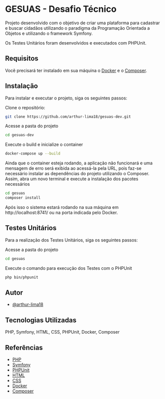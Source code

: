 
# GESUAS - Desafio Técnico

Projeto desenvolvido com o objetivo de criar uma plataforma para cadastrar e buscar cidadãos utilizando o paradigma da Programação Orientada a Objetos e utilizando o framework Symfony. 

Os Testes Unitários foram desenvolvidos e executados com PHPUnit.

## Requisitos

Você precisará ter instalado em sua máquina o [Docker](https://www.docker.com) e o [Composer](https://getcomposer.org).


## Instalação

Para instalar e executar o projeto, siga os seguintes passos:

Clone o repositório:
```bash
git clone https://github.com/arthur-lima18/gesuas-dev.git
```

Acesse a pasta do projeto
```bash
cd gesuas-dev
```

Execute o build e inicialize o container
```bash
docker-compose up --build
```

Ainda que o container esteja rodando, a aplicação não funcionará e uma mensagem de erro será exibida ao acessá-la pela URL, pois faz-se necessário instalar as dependências do projeto utilizando o Composer. Assim, abra um novo terminal e execute a instalação dos pacotes necessários
```bash
cd gesuas
composer install
```

Após isso o sistema estará rodando na sua máquina em http://localhost:8741/ ou na porta indicada pelo Docker.
## Testes Unitários

Para a realização dos Testes Unitários, siga os seguintes passos:

Acesse a pasta do projeto
```bash
cd gesuas
```

Execute o comando para execução dos Testes com o PHPUnit
```bash
php bin/phpunit
```
## Autor

- [@arthur-lima18](https://www.github.com/arthur-lima18)


## Tecnologias Utilizadas

PHP, Symfony, HTML, CSS, PHPUnit, Docker, Composer


## Referências

 - [PHP](https://www.php.net)
 - [Symfony](https://symfony.com)
 - [PHPUnit](https://phpunit.de)
 - [HTML](https://developer.mozilla.org/en-US/docs/Web/HTML)
 - [CSS](https://developer.mozilla.org/en-US/docs/Web/CSS)
 - [Docker](https://www.docker.com)
 - [Composer](https://getcomposer.org)
 
